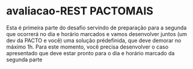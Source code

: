 # avaliacao-REST PACTOMAIS

Esta é primeira parte do desafio servindo de preparação para a segunda que ocorrerá no dia e
horário marcados e vamos desenvolver juntos (um dev da PACTO e você) uma solução prédefinida, que deve demorar no máximo 1h.
Para este momento, você precisa desenvolver o caso apresentado que deve estar pronto para o
dia e horário marcado da segunda parte
